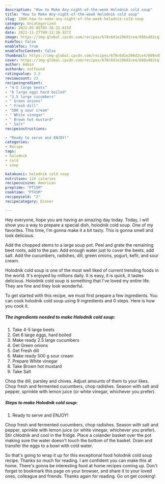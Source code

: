 ```yaml
---
description: "How to Make Any-night-of-the-week Holodnik cold soup"
title: "How to Make Any-night-of-the-week Holodnik cold soup"
slug: 1006-how-to-make-any-night-of-the-week-holodnik-cold-soup
category: Uncategorized
date: 2022-05-05T05:36:22.615Z
date: 2022-11-27T09:12:16.927Z
image: https://img-global.cpcdn.com/recipes/678c6d1e296d2ce4/680x482cq70/holodnik-cold-soup-recipe-main-photo.jpg
hideToc: false
enableToc: true
enableTocContent: false
thumbnail: https://img-global.cpcdn.com/recipes/678c6d1e296d2ce4/680x482cq70/holodnik-cold-soup-recipe-main-photo.jpg
cover: https://img-global.cpcdn.com/recipes/678c6d1e296d2ce4/680x482cq70/holodnik-cold-soup-recipe-main-photo.jpg
author: Admin
authorAv: notfound
ratingvalue: 3.2
reviewcount: 23
recipeingredient:
- "4-5 large beets"
- "6 large eggs hard boiled"
- "2.5 large cucumbers"
- " Green onions"
- " Fresh dill"
- "500 g sour cream"
- " White vinegar"
- " Brown hot mustard"
- " Salt"
recipeinstructions:

- "Ready to serve and ENJOY!"
categories:
- Recipe
tags:
- holodnik
- cold
- soup

katakunci: holodnik cold soup 
nutrition: 114 calories
recipecuisine: American
preptime: "PT15M"
cooktime: "PT45M"
recipeyield: "2"
recipecategory: Dinner

---
```



Hey everyone, hope you are having an amazing day today. Today, I will show you a way to prepare a special dish, holodnik cold soup. One of my favorites. This time, I'm gonna make it a bit tasty. This is gonna smell and look delicious.

Add the chopped stems to a large soup pot. Peel and grate the remaining beet roots, add to the pan. Add enough water just to cover the beets, add salt. Add the cucumbers, radishes, dill, green onions, yogurt, kefir, and sour cream.

Holodnik cold soup is one of the most well liked of current trending foods in the world. It's enjoyed by millions daily. It is easy, it is quick, it tastes delicious. Holodnik cold soup is something that I've loved my entire life. They are fine and they look wonderful.


To get started with this recipe, we must first prepare a few ingredients. You can cook holodnik cold soup using 9 ingredients and 0 steps. Here is how you cook it.

<!--inarticleads1-->

##### The ingredients needed to make Holodnik cold soup:

1. Take 4-5 large beets
1. Get 6 large eggs, hard boiled
1. Make ready 2.5 large cucumbers
1. Get  Green onions
1. Get  Fresh dill
1. Make ready 500 g sour cream
1. Prepare  White vinegar
1. Take  Brown hot mustard
1. Take  Salt


Chop the dill, parsley and chives. Adjust amounts of them to your likes. Chop fresh and fermented cucumbers, chop radishes. Season with salt and pepper, sprinkle with lemon juice (or white vinegar, whichever you prefer). 

<!--inarticleads2-->

##### Steps to make Holodnik cold soup:


1. Ready to serve and ENJOY!

Chop fresh and fermented cucumbers, chop radishes. Season with salt and pepper, sprinkle with lemon juice (or white vinegar, whichever you prefer). Stir chłodnik and cool in the fridge. Place a colander basket over the pot making sure the water doesn&#39;t touch the bottom of the basket. Drain and transfer the eggs to a bowl with cold water. 

So that's going to wrap it up for this exceptional food holodnik cold soup recipe. Thanks so much for reading. I am confident you can make this at home. There's gonna be interesting food at home recipes coming up. Don't forget to bookmark this page on your browser, and share it to your loved ones, colleague and friends. Thanks again for reading. Go on get cooking!
